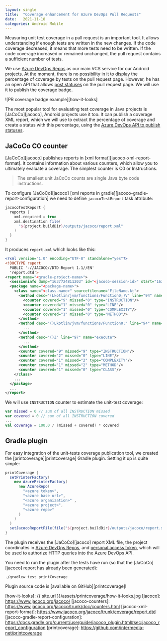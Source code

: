 ```yaml
---
layout: single
title:  "Coverage enhancement for Azure DevOps Pull Requests"
date:   2021-11-18
categories: Android Mobile
---
```


Measuring unit test coverage in a pull request is an important tool. It allows 
understanding if enough tests are written in the new changes. If the code 
coverage decreased, it means that more tests need to be written. If the code 
coverage increased or remained unchanged, the pull request contains a sufficient 
number of tests.

We use [Azure DevOps Repos][azure-devops-repos] as our main
VCS service for our Android projects. At the moment, there is no possibility in it to
display the percentage of coverage by tests on the pull request page. However, he has
an open API that allows [post statuses][pull-request-status-api]
on the pull request page. We will use it to publish the coverage badge.

![PR coverage badge example][how-it-looks]

The most popular tool for evaluating test coverage in Java projects is [JaCoCo][jacoco],
Android projects use it too. It can publish a coverage XML report,
which we will use to extract the percentage of coverage and create a status with this percentage,
using the [Azure DevOps API to publish statuses][pull-request-status-api].

## JaCoCo C0 counter
[JaCoCo][jacoco] publishes reports in [xml format][jacoco-xml-report-format].
It contains information about various counters, which allow you to ultimately evaluate
a coverage. The simplest counter is C0 or Instructions.

> The smallest unit JaCoCo counts are single Java byte code instructions.

To configure [JaCoCo][jacoco] [xml reports in gradle][jacoco-gradle-report-configuration]
we need to define `jacocoTestReport` task attribute:
```groovy
jacocoTestReport {
  reports {
    xml.required = true
    xml.destination file(
      "${project.buildDir}/outputs/jacoco/report.xml"
    )
  }
}
```

It produces `report.xml` which looks like this:
```xml
<?xml version="1.0" encoding="UTF-8" standalone="yes"?>
<!DOCTYPE report
  PUBLIC '-//JACOCO//DTD Report 1.1//EN'
  'report.dtd'>
<report name="<gradle-project-name>">
  <sessioninfo dump="1637724811203" id="<jacoco-session-id>" start="1637724520065"/>
  <package name="<package-name>">
    <class name="<class-name>" sourcefilename="FileName.kt">
      <method desc="(Lkotlin/jvm/functions/Function0;)V" line="94" name="&lt;init&gt;">
        <counter covered="9" missed="0" type="INSTRUCTION"/>
        <counter covered="1" missed="0" type="LINE"/>
        <counter covered="1" missed="0" type="COMPLEXITY"/>
        <counter covered="1" missed="0" type="METHOD"/>
      </method>
      <method desc="()Lkotlin/jvm/functions/Function0;" line="94" name="getBlock">
        ...
      </method>
      <method desc="()Z" line="97" name="execute">
        ...
      </method>
      <counter covered="9" missed="9" type="INSTRUCTION"/>
      <counter covered="2" missed="0" type="LINE"/>
      <counter covered="1" missed="2" type="COMPLEXITY"/>
      <counter covered="1" missed="2" type="METHOD"/>
      <counter covered="1" missed="0" type="CLASS"/>
    </class>
    ...
  </package>
  ...
</report>
```

We will use `INSTRUCTION` counter to estimate the unit-test coverage:

```kotlin
var missed = 0 // sum of all INSTRUCTION missed
var covered = 0 // sum of all INSTRUCTION covered
...
val coverage = 100.0 / (missed + covered) * covered
```


## Gradle plugin
For easy integration of the unit-tests coverage publication tool,
we created the [printcoverage][printcoverage] Gradle plugin. 
Setting it up is quite simple:

```groovy
printCoverage {
  setPrinterFactory(
    new AzurePrinterFactory(
      new AzureRepo(
        "<azure token>",
        "<azure base url>",
        "<azure organization>" ,
        "<azure project>",
        "<azure repo>"
      )
    )
  )
  setJacocoReportFile(file("${project.buildDir}/outputs/jacoco/report.xml"))
}
```

The plugin receives the [JaCoCo][jacoco] report XML file, the project coordinates in
[Azure DevOps Repos][azure-devops-repos], and [personal access token][personal-access-token],
which will be used to authorize HTTP queries into the Azure DevOps API.

You need to run the plugin after the tests have run (so that the 
[JaCoCo][jacoco] report has already been generated):
```shell
./gradlew test printCoverage
```

Plugin source code is [available on GitHub][printcoverage]!

[azure-devops-repos]: https://azure.microsoft.com/en-us/services/devops/repos/
[pull-request-status-api]: https://docs.microsoft.com/en-us/rest/api/azure/devops/git/pull-request-statuses/create?view=azure-devops-rest-6.0
[personal-access-token]: https://docs.microsoft.com/en-us/azure/devops/organizations/accounts/use-personal-access-tokens-to-authenticate?view=azure-devops&tabs=preview-page
[how-it-looks]: {{ site.url }}/assets/printcoverage/how-it-looks.jpg
[jacoco]: https://www.jacoco.org/jacoco/
[jacoco-counters]: https://www.jacoco.org/jacoco/trunk/doc/counters.html
[jacoco-xml-report-format]: https://www.jacoco.org/jacoco/trunk/coverage/report.dtd
[jacoco-gradle-report-configuration]: https://docs.gradle.org/current/userguide/jacoco_plugin.html#sec:jacoco_report_configuration
[printcoverage]: https://github.com/intermedia-net/printcoverage